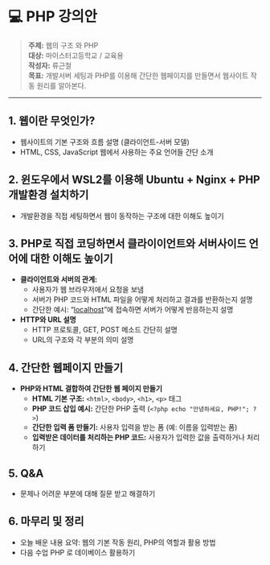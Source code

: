 # 💻 PHP 강의안

> **주제:** 웹의 구조 와 PHP     
> **대상:** 마이스터고등학교 / 교육용  
> **작성자:** 류근철   
> **목표:** 개발서버 세팅과 PHP를 이용해 간단한 웹페이지를 만들면서 웹사이트 작동 원리를 알아본다.
---

## **1. 웹이란 무엇인가?** 
- 웹사이트의 기본 구조와 흐름 설명 (클라이언트-서버 모델)
- HTML, CSS, JavaScript 웹에서 사용하는 주요 언어들 간단 소개

## **2. 윈도우에서 WSL2를 이용해 Ubuntu + Nginx + PHP 개발환경 설치하기** 
- 개발환경을 직접 세팅하면서 웹이 동작하는 구조에 대한 이해도 높이기
## **3. PHP로 직접 코딩하면서 클라이이언트와 서버사이드 언어에 대한 이해도 높이기**
- **클라이언트와 서버의 관계:**
  - 사용자가 웹 브라우저에서 요청을 보냄
  - 서버가 PHP 코드와 HTML 파일을 어떻게 처리하고 결과를 반환하는지 설명
  - 간단한 예시: “[localhost](http://localhost)”에 접속하면 서버가 어떻게 반응하는지 설명
- **HTTP와 URL 설명**
  - HTTP 프로토콜, GET, POST 메소드 간단히 설명
  - URL의 구조와 각 부분의 의미 설명

## **4. 간단한 웹페이지 만들기**
- **PHP와 HTML 결합하여 간단한 웹 페이지 만들기**
  - **HTML 기본 구조:** `<html>`, `<body>`, `<h1>`, `<p>` 태그
  - **PHP 코드 삽입 예시:** 간단한 PHP 출력 (`<?php echo "안녕하세요, PHP!"; ?>`)
  - **간단한 입력 폼 만들기:** 사용자 입력을 받는 폼 (예: 이름을 입력받는 폼)
  - **입력받은 데이터를 처리하는 PHP 코드:** 사용자가 입력한 값을 출력하거나 처리하기

## **5. Q&A**
- 문제나 어려운 부분에 대해 질문 받고 해결하기

## **6. 마무리 및 정리**
- 오늘 배운 내용 요약: 웹의 기본 작동 원리, PHP의 역할과 활용 방법
- 다음 수업 PHP 로 데이베이스 활용하기
